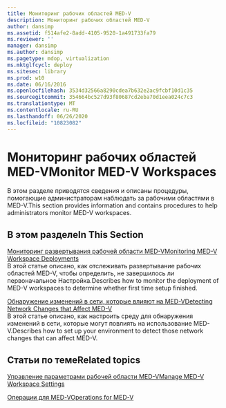 ```yaml
---
title: Мониторинг рабочих областей MED-V
description: Мониторинг рабочих областей MED-V
author: dansimp
ms.assetid: f514afe2-8add-4105-9520-1a491733fa79
ms.reviewer: ''
manager: dansimp
ms.author: dansimp
ms.pagetype: mdop, virtualization
ms.mktglfcycl: deploy
ms.sitesec: library
ms.prod: w10
ms.date: 06/16/2016
ms.openlocfilehash: 3534d32566a8290cdea7b632e2ac9fcbf10d1c35
ms.sourcegitcommit: 354664bc527d93f80687cd2eba70d1eea024c7c3
ms.translationtype: MT
ms.contentlocale: ru-RU
ms.lasthandoff: 06/26/2020
ms.locfileid: "10823082"
---
```

# <span data-ttu-id="94dac-103">Мониторинг рабочих областей MED-V</span><span class="sxs-lookup"><span data-stu-id="94dac-103">Monitor MED-V Workspaces</span></span>


<span data-ttu-id="94dac-104">В этом разделе приводятся сведения и описаны процедуры, помогающие администраторам наблюдать за рабочими областями в MED-V.</span><span class="sxs-lookup"><span data-stu-id="94dac-104">This section provides information and contains procedures to help administrators monitor MED-V workspaces.</span></span>

## <span data-ttu-id="94dac-105">В этом разделе</span><span class="sxs-lookup"><span data-stu-id="94dac-105">In This Section</span></span>


<a href="" id="monitoring-med-v-workspace-deployments"></a>[<span data-ttu-id="94dac-106">Мониторинг развертывания рабочей области MED-V</span><span class="sxs-lookup"><span data-stu-id="94dac-106">Monitoring MED-V Workspace Deployments</span></span>](monitoring-med-v-workspace-deployments.md)  
<span data-ttu-id="94dac-107">В этой статье описано, как отслеживать развертывание рабочих областей MED-V, чтобы определить, не завершилось ли первоначальное Настройка.</span><span class="sxs-lookup"><span data-stu-id="94dac-107">Describes how to monitor the deployment of MED-V workspaces to determine whether first time setup finished.</span></span>

<a href="" id="detecting-network-changes-that-affect-med-v"></a>[<span data-ttu-id="94dac-108">Обнаружение изменений в сети, которые влияют на MED-V</span><span class="sxs-lookup"><span data-stu-id="94dac-108">Detecting Network Changes that Affect MED-V</span></span>](detecting-network-changes-that-affect-med-v.md)  
<span data-ttu-id="94dac-109">В этой статье описано, как настроить среду для обнаружения изменений в сети, которые могут повлиять на использование MED-V.</span><span class="sxs-lookup"><span data-stu-id="94dac-109">Describes how to set up your environment to detect those network changes that can affect MED-V.</span></span>

## <span data-ttu-id="94dac-110">Статьи по теме</span><span class="sxs-lookup"><span data-stu-id="94dac-110">Related topics</span></span>


[<span data-ttu-id="94dac-111">Управление параметрами рабочей области MED-V</span><span class="sxs-lookup"><span data-stu-id="94dac-111">Manage MED-V Workspace Settings</span></span>](manage-med-v-workspace-settings.md)

[<span data-ttu-id="94dac-112">Операции для MED-V</span><span class="sxs-lookup"><span data-stu-id="94dac-112">Operations for MED-V</span></span>](operations-for-med-v.md)

 

 





